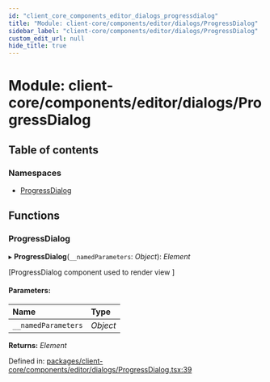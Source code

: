 ```yaml
---
id: "client_core_components_editor_dialogs_progressdialog"
title: "Module: client-core/components/editor/dialogs/ProgressDialog"
sidebar_label: "client-core/components/editor/dialogs/ProgressDialog"
custom_edit_url: null
hide_title: true
---
```


# Module: client-core/components/editor/dialogs/ProgressDialog

## Table of contents

### Namespaces

- [ProgressDialog](client_core_components_editor_dialogs_progressdialog.progressdialog.md)

## Functions

### ProgressDialog

▸ **ProgressDialog**(`__namedParameters`: *Object*): *Element*

[ProgressDialog component used to render view ]

#### Parameters:

Name | Type |
:------ | :------ |
`__namedParameters` | *Object* |

**Returns:** *Element*

Defined in: [packages/client-core/components/editor/dialogs/ProgressDialog.tsx:39](https://github.com/xr3ngine/xr3ngine/blob/5c3dcaef1/packages/client-core/components/editor/dialogs/ProgressDialog.tsx#L39)
